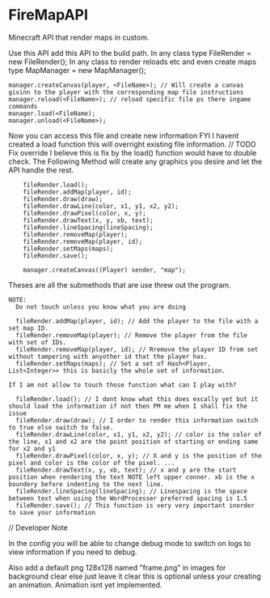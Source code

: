 # FireMapAPI
Minecraft API that render maps in custom.


Use this API add this API to the build path.
In any class type FileRender <preferredReferrence> = new FileRender(<FileName>);
In any class to render reloads etc and even create maps type MapManager <referredReferrence> = new MapManager();
	
	manager.createCanvas(player, <FileName>); // Will create a canvas givinn to the player with the corresponding map file instructions
	manager.reload(<FileName>); // reload specific file ps there ingame commands 
	manager.load(<FileName);
	manager.unload(<FileName>);
	
Now you can access this file and create new information FYI I havent created a load function this will overright existing file information. 
// TODO Fix override I believe this is fix by the load() function would have to double check.
The Following Method will create any graphics you desire and let the API handle the rest.

		fileRender.load();
		fileRender.addMap(player, id);
		fileRender.draw(draw);
		fileRender.drawLine(color, x1, y1, x2, y2);
		fileRender.drawPixel(color, x, y);
		fileRender.drawText(x, y, xb, text);
		fileRender.lineSpacing(lineSpacing);
		fileRender.removeMap(player);
		fileRender.removeMap(player, id);
		fileRender.setMaps(maps);
		fileRender.save();
		
		manager.createCanvas((Player) sender, "map");
    
Theses are all the submethods that are use threw out the program.
    
	NOTE:
      Do not touch unless you know what you are doing
      
      fileRender.addMap(player, id); // Add the player to the file with a set map ID.
      fileRender.removeMap(player); // Remove the player from the file with set of IDs.
	  fileRender.removeMap(player, id); // Rremove the player ID from set without tampering with anyother id that the player has.
	  fileRender.setMaps(maps); // Set a set of Hash<Player, List<Integer>> this is basicly the whole set of information.
    
 	If I am not allow to touch those function what can I play with?
   
      fileRender.load(); // I dont know what this does excally yet but it should load the information if not then PM me when I shall fix the issue
	  fileRender.draw(draw); // I order to render this information switch to true else switch to false.
	  fileRender.drawLine(color, x1, y1, x2, y2); // color is the color of the line, x1 and x2 are the point position of starting or ending same for x2 and y1
      fileRender.drawPixel(color, x, y); // X and y is the position of the pixel and color is the color of the pixel. ...
	  fileRender.drawText(x, y, xb, text); // x and y are the start position when rendering the text NOTE left upper conner. xb is the x boundery before indenting to the next line.
	  fileRender.lineSpacing(lineSpacing); // Linespacing is the space between text when using the WordProcesser preferred spacing is 1.5
      fileRender.save(); // This function is very very important inorder to save your information



// Developer Note

In the config you will be able to change debug mode to switch on logs to view information if you need to debug.

Also add a default png 128x128 named "frame.png" in images for background clear else just leave it clear this is optional unless your creating an animation. Animation isnt yet implemented.
